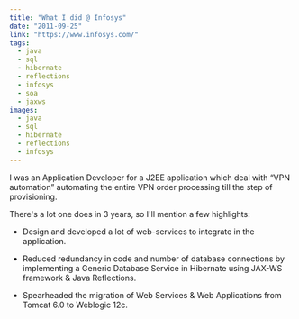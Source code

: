 ```yaml
---
title: "What I did @ Infosys"
date: "2011-09-25"
link: "https://www.infosys.com/"
tags:  
  - java
  - sql
  - hibernate
  - reflections
  - infosys
  - soa
  - jaxws
images:  
  - java
  - sql
  - hibernate
  - reflections
  - infosys
---
```


I was an Application Developer for a J2EE application which deal with “VPN automation” automating the entire VPN order processing till the step of provisioning.

There's a lot one does in 3 years, so I'll mention a few highlights:

- Design and developed a lot of web-services to integrate in the application.

- Reduced redundancy in code and number of database connections by implementing a Generic Database Service in Hibernate using JAX-WS framework & Java Reflections.

- Spearheaded the migration of Web Services & Web Applications from Tomcat 6.0 to Weblogic 12c.

